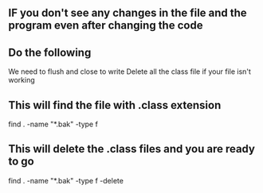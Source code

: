 ## IF you don't see any changes in the file and the program even after changing the code
## Do the following 
We need to flush and close to write
Delete all the class file if your file isn't working

## This will find the file with .class extension 
find . -name "*.bak" -type f

## This will delete the .class files and you are ready to go
find . -name "*.bak" -type f -delete


